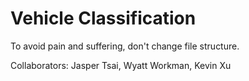 # Vehicle Classification

To avoid pain and suffering, don't change file structure.

Collaborators: Jasper Tsai, Wyatt Workman, Kevin Xu
